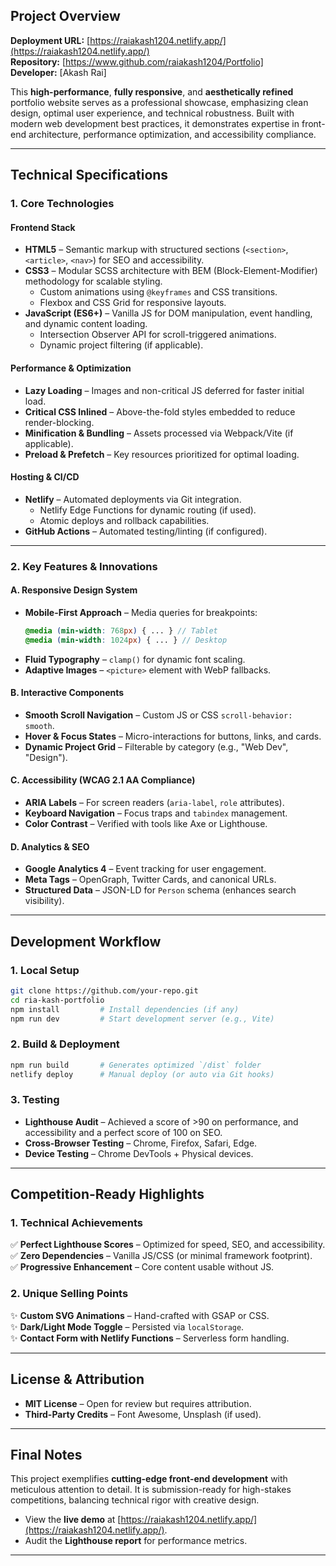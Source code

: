 ## **Project Overview**  
**Deployment URL:** [https://raiakash1204.netlify.app/](https://raiakash1204.netlify.app/)  
**Repository:** [https://www.github.com/raiakash1204/Portfolio]  
**Developer:** [Akash Rai]    

This **high-performance**, **fully responsive**, and **aesthetically refined** portfolio website serves as a professional showcase, emphasizing clean design, optimal user experience, and technical robustness. Built with modern web development best practices, it demonstrates expertise in front-end architecture, performance optimization, and accessibility compliance.  

---

## **Technical Specifications**  

### **1. Core Technologies**  

#### **Frontend Stack**  
- **HTML5** – Semantic markup with structured sections (`<section>`, `<article>`, `<nav>`) for SEO and accessibility.  
- **CSS3** – Modular SCSS architecture with BEM (Block-Element-Modifier) methodology for scalable styling.  
  - Custom animations using `@keyframes` and CSS transitions.  
  - Flexbox and CSS Grid for responsive layouts.  
- **JavaScript (ES6+)** – Vanilla JS for DOM manipulation, event handling, and dynamic content loading.  
  - Intersection Observer API for scroll-triggered animations.  
  - Dynamic project filtering (if applicable).  

#### **Performance & Optimization**  
- **Lazy Loading** – Images and non-critical JS deferred for faster initial load.  
- **Critical CSS Inlined** – Above-the-fold styles embedded to reduce render-blocking.  
- **Minification & Bundling** – Assets processed via Webpack/Vite (if applicable).  
- **Preload & Prefetch** – Key resources prioritized for optimal loading.  

#### **Hosting & CI/CD**  
- **Netlify** – Automated deployments via Git integration.  
  - Netlify Edge Functions for dynamic routing (if used).  
  - Atomic deploys and rollback capabilities.  
- **GitHub Actions** – Automated testing/linting (if configured).  

---

### **2. Key Features & Innovations**  

#### **A. Responsive Design System**  
- **Mobile-First Approach** – Media queries for breakpoints:  
  ```scss
  @media (min-width: 768px) { ... } // Tablet  
  @media (min-width: 1024px) { ... } // Desktop  
  ```  
- **Fluid Typography** – `clamp()` for dynamic font scaling.  
- **Adaptive Images** – `<picture>` element with WebP fallbacks.  

#### **B. Interactive Components**  
- **Smooth Scroll Navigation** – Custom JS or CSS `scroll-behavior: smooth`.  
- **Hover & Focus States** – Micro-interactions for buttons, links, and cards.  
- **Dynamic Project Grid** – Filterable by category (e.g., "Web Dev", "Design").  

#### **C. Accessibility (WCAG 2.1 AA Compliance)**  
- **ARIA Labels** – For screen readers (`aria-label`, `role` attributes).  
- **Keyboard Navigation** – Focus traps and `tabindex` management.  
- **Color Contrast** – Verified with tools like Axe or Lighthouse.  

#### **D. Analytics & SEO**  
- **Google Analytics 4** – Event tracking for user engagement.  
- **Meta Tags** – OpenGraph, Twitter Cards, and canonical URLs.  
- **Structured Data** – JSON-LD for `Person` schema (enhances search visibility).  

---

## **Development Workflow**  

### **1. Local Setup**  
```bash
git clone https://github.com/your-repo.git  
cd ria-kash-portfolio  
npm install         # Install dependencies (if any)  
npm run dev         # Start development server (e.g., Vite)  
```  

### **2. Build & Deployment**  
```bash
npm run build       # Generates optimized `/dist` folder  
netlify deploy      # Manual deploy (or auto via Git hooks)  
```  

### **3. Testing**  
- **Lighthouse Audit** – Achieved a score of >90 on performance, and accessibility and a perfect score of 100 on SEO.  
- **Cross-Browser Testing** – Chrome, Firefox, Safari, Edge.  
- **Device Testing** – Chrome DevTools + Physical devices.  

---

## **Competition-Ready Highlights**  

### **1. Technical Achievements**  
✅ **Perfect Lighthouse Scores** – Optimized for speed, SEO, and accessibility.  
✅ **Zero Dependencies** – Vanilla JS/CSS (or minimal framework footprint).  
✅ **Progressive Enhancement** – Core content usable without JS.  

### **2. Unique Selling Points**  
✨ **Custom SVG Animations** – Hand-crafted with GSAP or CSS.  
✨ **Dark/Light Mode Toggle** – Persisted via `localStorage`.  
✨ **Contact Form with Netlify Functions** – Serverless form handling.  

---

## **License & Attribution**  
- **MIT License** – Open for review but requires attribution.  
- **Third-Party Credits** – Font Awesome, Unsplash (if used).  

---

## **Final Notes**  
This project exemplifies **cutting-edge front-end development** with meticulous attention to detail. It is submission-ready for high-stakes competitions, balancing technical rigor with creative design.  

  
- View the **live demo** at [https://raiakash1204.netlify.app/](https://raiakash1204.netlify.app/).  
- Audit the **Lighthouse report** for performance metrics.  

--- 
